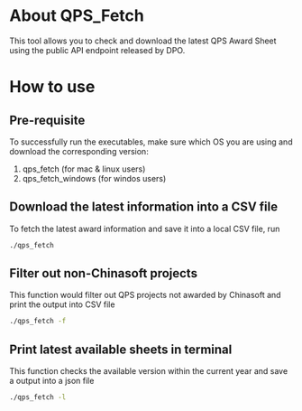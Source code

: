 # About QPS_Fetch

This tool allows you to check and download the latest QPS Award Sheet using the public API endpoint released by DPO.

# How to use

## Pre-requisite
To successfully run the executables, make sure which OS you are using and download the corresponding version:
1. qps_fetch (for mac & linux users)
2. qps_fetch_windows (for windos users)

## Download the latest information into a CSV file
To fetch the latest award information and save it into a local CSV file, run
```bash
./qps_fetch
```

## Filter out non-Chinasoft projects
This function would filter out QPS projects not awarded by Chinasoft and print the output into CSV file
```bash
./qps_fetch -f
```

## Print latest available sheets in terminal
This function checks the available version within the current year and save a output into a json file
```bash
./qps_fetch -l
```